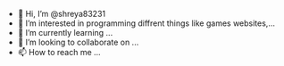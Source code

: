 - 👋 Hi, I’m @shreya83231
- 👀 I’m interested in programming diffrent things like games websites,...
- 🌱 I’m currently learning ...
- 💞️ I’m looking to collaborate on ...
- 📫 How to reach me ...

<!---
shreya83231/shreya83231 is a ✨ special ✨ repository because its `README.md` (this file) appears on your GitHub profile.
You can click the Preview link to take a look at your changes.
--->
